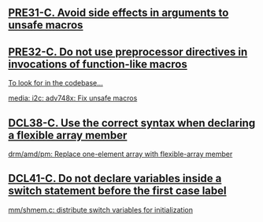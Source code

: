 


## [PRE31-C. Avoid side effects in arguments to unsafe macros](https://wiki.sei.cmu.edu/confluence/display/c/PRE31-C.+Avoid+side+effects+in+arguments+to+unsafe+macros)

## [PRE32-C. Do not use preprocessor directives in invocations of function-like macros](https://wiki.sei.cmu.edu/confluence/display/c/PRE32-C.+Do+not+use+preprocessor+directives+in+invocations+of+function-like+macros)

[To look for in the codebase...]()

[media: i2c: adv748x: Fix unsafe macros](https://git.kernel.org/linus/0d962e061abcf1b9105f88fb850158b5887fbca3)

## [DCL38-C. Use the correct syntax when declaring a flexible array member](https://wiki.sei.cmu.edu/confluence/display/c/DCL38-C.+Use+the+correct+syntax+when+declaring+a+flexible+array+member)

[drm/amd/pm: Replace one-element array with flexible-array member](https://git.kernel.org/linus/23bdba959b3dbe241e02ee12d04bb5134d1a1d19)

## [DCL41-C. Do not declare variables inside a switch statement before the first case label](https://wiki.sei.cmu.edu/confluence/display/c/DCL41-C.+Do+not+declare+variables+inside+a+switch+statement+before+the+first+case+label)

[mm/shmem.c: distribute switch variables for initialization](https://git.kernel.org/linus/27d80fa24326b7b33c8ee7527843776e5df808a7)
